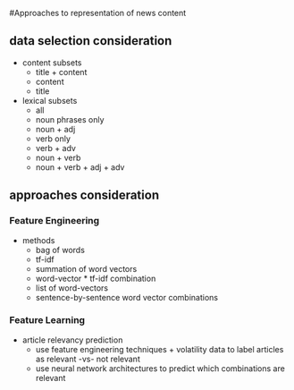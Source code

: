 #Approaches to representation of news content

## data selection consideration
- content subsets
    - title + content
    - content
    - title
- lexical subsets
    - all
    - noun phrases only
    - noun + adj
    - verb only
    - verb + adv
    - noun + verb
    - noun + verb + adj + adv


## approaches consideration


### Feature Engineering
- methods
    - bag of words
    - tf-idf
    - summation of word vectors
    - word-vector * tf-idf combination
    - list of word-vectors
    - sentence-by-sentence word vector combinations

### Feature Learning
- article relevancy prediction  
    - use feature engineering techniques + volatility data to label articles as relevant -vs- not relevant
    - use neural network architectures to predict which combinations are relevant

